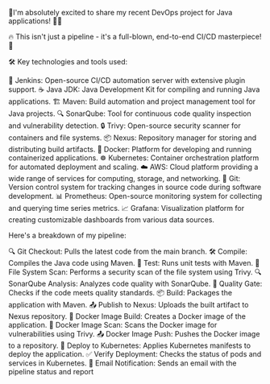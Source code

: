 🚀I'm absolutely excited to share my recent DevOps project for Java applications! 🌟🎉

🔥 This isn't just a pipeline - it's a full-blown, end-to-end CI/CD masterpiece! 💯

 🛠️ Key technologies and tools used:

🔧 Jenkins: Open-source CI/CD automation server with extensive plugin support.
☕ Java JDK: Java Development Kit for compiling and running Java applications.
🏗️ Maven: Build automation and project management tool for Java projects.
🔍 SonarQube: Tool for continuous code quality inspection and vulnerability detection.
🔒 Trivy: Open-source security scanner for containers and file systems.
📦 Nexus: Repository manager for storing and distributing build artifacts.
🐳 Docker: Platform for developing and running containerized applications.
☸️ Kubernetes: Container orchestration platform for automated deployment and scaling.
☁️ AWS: Cloud platform providing a wide range of services for computing, storage, and networking.
🌳 Git: Version control system for tracking changes in source code during software development.
📊 Prometheus: Open-source monitoring system for collecting and querying time series metrics.
📈 Grafana: Visualization platform for creating customizable dashboards from various data sources.

 Here's a breakdown of my pipeline:

🔍 Git Checkout: Pulls the latest code from the main branch.
🛠️ Compile: Compiles the Java code using Maven.
🧪 Test: Runs unit tests with Maven.
🔬 File System Scan: Performs a security scan of the file system using Trivy.
🔍 SonarQube Analysis: Analyzes code quality with SonarQube.
🚦 Quality Gate: Checks if the code meets quality standards.
📦 Build: Packages the application with Maven.
📤 Publish to Nexus: Uploads the built artifact to Nexus repository.
🐳 Docker Image Build: Creates a Docker image of the application.
🔬 Docker Image Scan: Scans the Docker image for vulnerabilities using Trivy.
📤 Docker Image Push: Pushes the Docker image to a repository.
🚀 Deploy to Kubernetes: Applies Kubernetes manifests to deploy the application.
✅ Verify Deployment: Checks the status of pods and services in Kubernetes.
📧 Email Notification: Sends an email with the pipeline status and report
